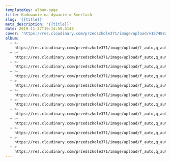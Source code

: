 ```yaml
---
templateKey: album-page
title: Kodowanie na dywanie w Smerfach
slug: '{{title}}'
meta_description: '{{title}}'
date: 2019-11-27T19:14:59.514Z
cover: 'https://res.cloudinary.com/przedszkole371/image/upload/v1574882296/Albumy%20zdj%C4%99%C4%87/2019/Kodowanie%20Smerfy/xzmkkuyun4rdah0vkvny.jpg'
album:
  - >-
    https://res.cloudinary.com/przedszkole371/image/upload/f_auto,q_auto/c_fill,w_1200/v1574882296/Albumy%20zdj%C4%99%C4%87/2019/Kodowanie%20Smerfy/xzmkkuyun4rdah0vkvny.jpg
  - >-
    https://res.cloudinary.com/przedszkole371/image/upload/f_auto,q_auto/c_fill,w_1200/v1574882288/Albumy%20zdj%C4%99%C4%87/2019/Kodowanie%20Smerfy/kzznw4ldmqeviucc67mj.jpg
  - >-
    https://res.cloudinary.com/przedszkole371/image/upload/f_auto,q_auto/c_fill,w_1200/v1574882287/Albumy%20zdj%C4%99%C4%87/2019/Kodowanie%20Smerfy/ux23fbl9lavrqsiaesuk.jpg
  - >-
    https://res.cloudinary.com/przedszkole371/image/upload/f_auto,q_auto/c_fill,w_1200/v1574882282/Albumy%20zdj%C4%99%C4%87/2019/Kodowanie%20Smerfy/lmqcbbbozxzsleaapcx2.jpg
  - >-
    https://res.cloudinary.com/przedszkole371/image/upload/f_auto,q_auto/c_fill,w_1200/v1574882281/Albumy%20zdj%C4%99%C4%87/2019/Kodowanie%20Smerfy/us96b24a8jxs3n0j4kqh.jpg
  - >-
    https://res.cloudinary.com/przedszkole371/image/upload/f_auto,q_auto/c_fill,w_1200/v1574882281/Albumy%20zdj%C4%99%C4%87/2019/Kodowanie%20Smerfy/dqjshspslvobbuqr1jwm.jpg
  - >-
    https://res.cloudinary.com/przedszkole371/image/upload/f_auto,q_auto/c_fill,w_1200/v1574623203/Albumy%20zdj%C4%99%C4%87/2019/Kodowanie%20Smerfy/iqedoi3wojnxybawhtht.jpg
  - >-
    https://res.cloudinary.com/przedszkole371/image/upload/f_auto,q_auto/c_fill,w_1200/v1574623203/Albumy%20zdj%C4%99%C4%87/2019/Kodowanie%20Smerfy/i838rqn8zylurtdw6ub0.jpg
  - >-
    https://res.cloudinary.com/przedszkole371/image/upload/f_auto,q_auto/c_fill,w_1200/v1574623203/Albumy%20zdj%C4%99%C4%87/2019/Kodowanie%20Smerfy/buonauxlexzkhwwofyg2.jpg
  - >-
    https://res.cloudinary.com/przedszkole371/image/upload/f_auto,q_auto/c_fill,w_1200/v1574623203/Albumy%20zdj%C4%99%C4%87/2019/Kodowanie%20Smerfy/xsklx5sf4gbwc91xshx4.jpg
  - >-
    https://res.cloudinary.com/przedszkole371/image/upload/f_auto,q_auto/c_fill,w_1200/v1574623203/Albumy%20zdj%C4%99%C4%87/2019/Kodowanie%20Smerfy/dliesnvsyxbilnl2wjrj.jpg
  - >-
    https://res.cloudinary.com/przedszkole371/image/upload/f_auto,q_auto/c_fill,w_1200/v1574623202/Albumy%20zdj%C4%99%C4%87/2019/Kodowanie%20Smerfy/kbigfxruiscvf3f5n3ij.jpg
---
```


